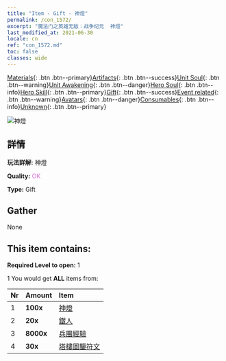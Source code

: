 ```yaml
---
title: "Item - Gift - 神燈"
permalink: /con_1572/
excerpt: "魔法门之英雄无敌：战争纪元  神燈"
last_modified_at: 2021-06-30
locale: cn
ref: "con_1572.md"
toc: false
classes: wide
---
```

 [Materials](/ItemsCN/){: .btn .btn--primary}[Artifacts](/ItemsCN/Artifacts/){: .btn .btn--success}[Unit Soul](/ItemsCN/UnitSoul/){: .btn .btn--warning}[Unit Awakening](/ItemsCN/UnitAwakening/){: .btn .btn--danger}[Hero Soul](/ItemsCN/HeroSoul/){: .btn .btn--info}[Hero Skill](/ItemsCN/HeroSkill/){: .btn .btn--primary}[Gift](/ItemsCN/Gift/){: .btn .btn--success}[Event related](/ItemsCN/Events/){: .btn .btn--warning}[Avatars](/ItemsCN/Avatars/){: .btn .btn--danger}[Consumables](/ItemsCN/Consumables/){: .btn .btn--info}[Unknown](/ItemsCN/Unknown/){: .btn .btn--primary}

 ![神燈](/images/t/i_907079.png)

## 詳情
 **玩法詳解:** 神燈

 **Quality:** <span style="color: #DA70D6">OK</span>

 **Type:** Gift

## Gather

  None

## This item contains:

 **Required Level to open:** 1

 1 You would get **ALL** items  from:

  | Nr | Amount |     Item    |
  |:---|:-------|:------------|
  | 1 |  **100x** | [神燈](/cn/Items/unt_239/) |  | 
  | 2 |  **20x** | [鐵人](/cn/Items/unt_237/) |  | 
  | 3 |  **8000x** | [兵團經驗](/cn/Items/con_902/) |  | 
  | 4 |  **30x** | [塔樓圖鑒符文](/cn/Items/con_785/) |  | 
